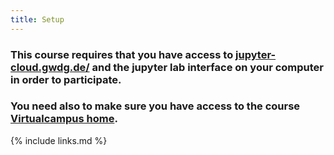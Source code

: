 ```yaml
---
title: Setup
---
```


### This course requires that you have access to [jupyter-cloud.gwdg.de/](https://jupyter-cloud.gwdg.de/) and the jupyter lab interface on your computer in order to participate.

### You need also to make sure you have access to the course [Virtualcampus home](https://virtualcampus.maxplanckschools.org/course/view.php?id=96#section-1). 
 



{% include links.md %}
